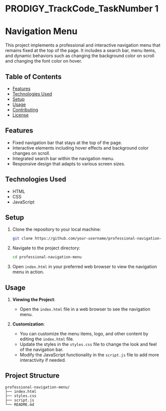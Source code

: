# PRODIGY_TrackCode_TaskNumber 1
# Navigation Menu

This project implements a professional and interactive navigation menu that remains fixed at the top of the page. It includes a search bar, menu items, and dynamic behaviors such as changing the background color on scroll and changing the font color on hover.

## Table of Contents

- [Features](#features)
- [Technologies Used](#technologies-used)
- [Setup](#setup)
- [Usage](#usage)
- [Contributing](#contributing)
- [License](#license)

## Features

- Fixed navigation bar that stays at the top of the page.
- Interactive elements including hover effects and background color changes on scroll.
- Integrated search bar within the navigation menu.
- Responsive design that adapts to various screen sizes.

## Technologies Used

- HTML
- CSS
- JavaScript

## Setup

1. Clone the repository to your local machine:

    ```bash
    git clone https://github.com/your-username/professional-navigation-menu.git
    ```

2. Navigate to the project directory:

    ```bash
    cd professional-navigation-menu
    ```

3. Open `index.html` in your preferred web browser to view the navigation menu in action.

## Usage

1. **Viewing the Project**:
    - Open the `index.html` file in a web browser to see the navigation menu.

2. **Customization**:
    - You can customize the menu items, logo, and other content by editing the `index.html` file.
    - Update the styles in the `styles.css` file to change the look and feel of the navigation bar.
    - Modify the JavaScript functionality in the `script.js` file to add more interactivity if needed.

## Project Structure

```plaintext
professional-navigation-menu/
├── index.html
├── styles.css
├── script.js
└── README.md
